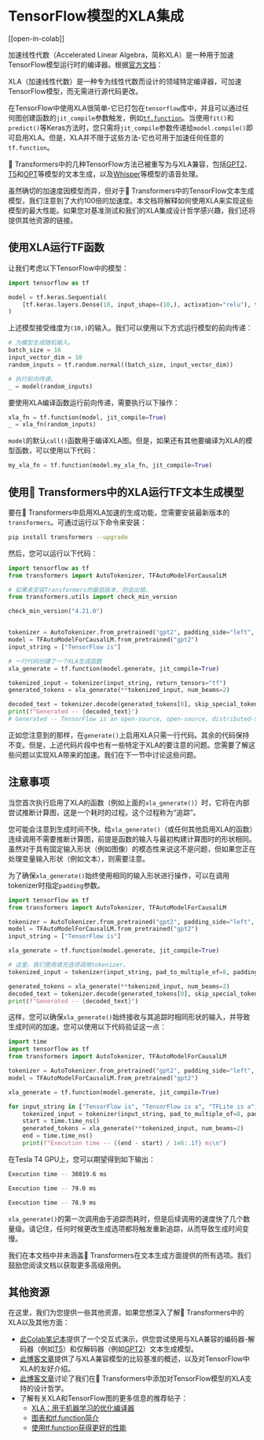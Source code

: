 <!--版权所有2023 HuggingFace团队。保留所有权利。

根据Apache许可证第2.0版（“许可证”）许可；除非符合条件，否则您不得使用此文件。
您可以在以下位置获取许可证的副本：

http://www.apache.org/licenses/LICENSE-2.0

除非适用法律要求或书面同意，根据许可证分发的软件是按“原样”分发的，
没有任何明示或暗示的担保或条件。有关特定语言下的权限和限制，详见许可证。

⚠️请注意，此文件采用Markdown格式，但包含特定于我们doc-builder（类似于MDX）的语法，您的Markdown查看器可能无法正确呈现。

-->

# TensorFlow模型的XLA集成

[[open-in-colab]]

加速线性代数（Accelerated Linear Algebra，简称XLA）是一种用于加速TensorFlow模型运行时的编译器。根据[官方文档](https://www.tensorflow.org/xla)：

XLA（加速线性代数）是一种专为线性代数而设计的领域特定编译器，可加速TensorFlow模型，而无需进行源代码更改。

在TensorFlow中使用XLA很简单-它已打包在`tensorflow`库中，并且可以通过任何图创建函数的`jit_compile`参数触发，例如[`tf.function`](https://www.tensorflow.org/guide/intro_to_graphs)。当使用`fit()`和`predict()`等Keras方法时，您只需将`jit_compile`参数传递给`model.compile()`即可启用XLA。但是，XLA并不限于这些方法-它也可用于加速任何任意的`tf.function`。

🤗 Transformers中的几种TensorFlow方法已被重写为与XLA兼容，包括[GPT2](https://huggingface.co/docs/transformers/model_doc/gpt2)、[T5](https://huggingface.co/docs/transformers/model_doc/t5)和[OPT](https://huggingface.co/docs/transformers/model_doc/opt)等模型的文本生成，以及[Whisper](https://huggingface.co/docs/transformers/model_doc/whisper)等模型的语音处理。

虽然确切的加速度因模型而异，但对于🤗 Transformers中的TensorFlow文本生成模型，我们注意到了大约100倍的加速度。本文档将解释如何使用XLA来实现这些模型的最大性能。如果您对基准测试和我们的XLA集成设计哲学感兴趣，我们还将提供其他资源的链接。

## 使用XLA运行TF函数

让我们考虑以下TensorFlow中的模型：

```py
import tensorflow as tf

model = tf.keras.Sequential(
    [tf.keras.layers.Dense(10, input_shape=(10,), activation="relu"), tf.keras.layers.Dense(5, activation="softmax")]
)
```

上述模型接受维度为`(10,)`的输入。我们可以使用以下方式运行模型的前向传递：

```py
# 为模型生成随机输入。
batch_size = 16
input_vector_dim = 10
random_inputs = tf.random.normal((batch_size, input_vector_dim))

# 执行前向传递。
_ = model(random_inputs)
```

要使用XLA编译函数运行前向传递，需要执行以下操作：

```py
xla_fn = tf.function(model, jit_compile=True)
_ = xla_fn(random_inputs)
```

`model`的默认`call()`函数用于编译XLA图。但是，如果还有其他要编译为XLA的模型函数，可以使用以下代码：

```py
my_xla_fn = tf.function(model.my_xla_fn, jit_compile=True)
```

## 使用🤗 Transformers中的XLA运行TF文本生成模型

要在🤗 Transformers中启用XLA加速的生成功能，您需要安装最新版本的`transformers`。可通过运行以下命令来安装：

```bash
pip install transformers --upgrade
```

然后，您可以运行以下代码：

```py
import tensorflow as tf
from transformers import AutoTokenizer, TFAutoModelForCausalLM

# 如果未安装Transformers的最低版本，则会出错。
from transformers.utils import check_min_version

check_min_version("4.21.0")


tokenizer = AutoTokenizer.from_pretrained("gpt2", padding_side="left", pad_token="</s>")
model = TFAutoModelForCausalLM.from_pretrained("gpt2")
input_string = ["TensorFlow is"]

# 一行代码创建了一个XLA生成函数
xla_generate = tf.function(model.generate, jit_compile=True)

tokenized_input = tokenizer(input_string, return_tensors="tf")
generated_tokens = xla_generate(**tokenized_input, num_beams=2)

decoded_text = tokenizer.decode(generated_tokens[0], skip_special_tokens=True)
print(f"Generated -- {decoded_text}")
# Generated -- TensorFlow is an open-source, open-source, distributed-source application # framework for the
```

正如您注意到的那样，在`generate()`上启用XLA只需一行代码。其余的代码保持不变。但是，上述代码片段中也有一些特定于XLA的要注意的问题。您需要了解这些问题以实现XLA带来的加速。我们在下一节中讨论这些问题。

## 注意事项

当您首次执行启用了XLA的函数（例如上面的`xla_generate()`）时，它将在内部尝试推断计算图，这是一个耗时的过程。这个过程称为“追踪”。

您可能会注意到生成时间不快。给`xla_generate()`（或任何其他启用XLA的函数）连续调用不需要推断计算图，前提是函数的输入与最初构建计算图时的形状相同。虽然对于具有固定输入形状（例如图像）的模态性来说这不是问题，但如果您正在处理变量输入形状（例如文本），则需要注意。

为了确保`xla_generate()`始终使用相同的输入形状进行操作，可以在调用tokenizer时指定`padding`参数。

```py
import tensorflow as tf
from transformers import AutoTokenizer, TFAutoModelForCausalLM

tokenizer = AutoTokenizer.from_pretrained("gpt2", padding_side="left", pad_token="</s>")
model = TFAutoModelForCausalLM.from_pretrained("gpt2")
input_string = ["TensorFlow is"]

xla_generate = tf.function(model.generate, jit_compile=True)

# 这里，我们使用填充选项调用tokenizer。
tokenized_input = tokenizer(input_string, pad_to_multiple_of=8, padding=True, return_tensors="tf")

generated_tokens = xla_generate(**tokenized_input, num_beams=2)
decoded_text = tokenizer.decode(generated_tokens[0], skip_special_tokens=True)
print(f"Generated -- {decoded_text}")
```

这样，您可以确保`xla_generate()`始终接收与其追踪时相同形状的输入，并导致生成时间的加速。您可以使用以下代码验证这一点：

```py
import time
import tensorflow as tf
from transformers import AutoTokenizer, TFAutoModelForCausalLM

tokenizer = AutoTokenizer.from_pretrained("gpt2", padding_side="left", pad_token="</s>")
model = TFAutoModelForCausalLM.from_pretrained("gpt2")

xla_generate = tf.function(model.generate, jit_compile=True)

for input_string in ["TensorFlow is", "TensorFlow is a", "TFLite is a"]:
    tokenized_input = tokenizer(input_string, pad_to_multiple_of=8, padding=True, return_tensors="tf")
    start = time.time_ns()
    generated_tokens = xla_generate(**tokenized_input, num_beams=2)
    end = time.time_ns()
    print(f"Execution time -- {(end - start) / 1e6:.1f} ms\n")
```

在Tesla T4 GPU上，您可以期望得到如下输出：

```bash
Execution time -- 30819.6 ms

Execution time -- 79.0 ms

Execution time -- 78.9 ms
```

`xla_generate()`的第一次调用由于追踪而耗时，但是后续调用的速度快了几个数量级。请记住，任何时候更改生成选项都将触发重新追踪，从而导致生成时间变慢。

我们在本文档中并未涵盖🤗 Transformers在文本生成方面提供的所有选项。我们鼓励您阅读文档以获取更多高级用例。

## 其他资源

在这里，我们为您提供一些其他资源，如果您想深入了解🤗 Transformers中的XLA以及其他方面：

* [此Colab笔记本](https://colab.research.google.com/github/huggingface/blog/blob/main/notebooks/91_tf_xla_generate.ipynb)提供了一个交互式演示，供您尝试使用与XLA兼容的编码器-解码器（例如[T5](https://huggingface.co/docs/transformers/model_doc/t5)）和仅解码器（例如[GPT2](https://huggingface.co/docs/transformers/model_doc/gpt2)）文本生成模型。
* [此博客文章](https://huggingface.co/blog/tf-xla-generate)提供了与XLA兼容模型的比较基准的概述，以及对TensorFlow中XLA的友好介绍。
* [此博客文章](https://blog.tensorflow.org/2022/11/how-hugging-face-improved-text-generation-performance-with-xla.html)讨论了我们在🤗 Transformers中添加对TensorFlow模型的XLA支持的设计哲学。
* 了解有关XLA和TensorFlow图的更多信息的推荐帖子：
    * [XLA：用于机器学习的优化编译器](https://www.tensorflow.org/xla)
    * [图表和tf.function简介](https://www.tensorflow.org/guide/intro_to_graphs)
    * [使用tf.function获得更好的性能](https://www.tensorflow.org/guide/function) 